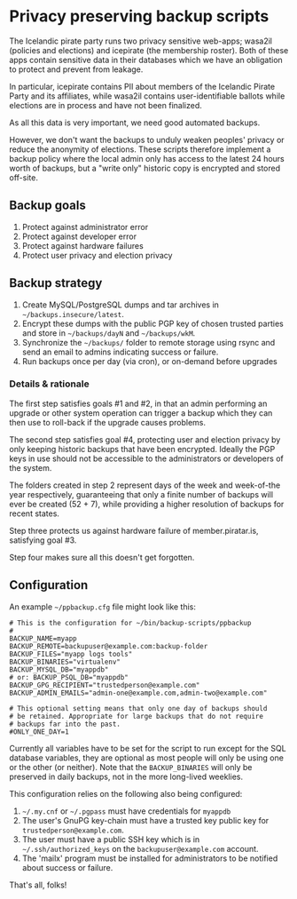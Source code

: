 # Privacy preserving backup scripts

The Icelandic pirate party runs two privacy sensitive web-apps; wasa2il
(policies and elections) and icepirate (the membership roster). Both of
these apps contain sensitive data in their databases which we have an
obligation to protect and prevent from leakage.

In particular, icepirate contains PII about members of the Icelandic
Pirate Party and its affiliates, while wasa2il contains
user-identifiable ballots while elections are in process and have not
been finalized.

As all this data is very important, we need good automated backups.

However, we don't want the backups to unduly weaken peoples' privacy or
reduce the anonymity of elections. These scripts therefore implement a
backup policy where the local admin only has access to the latest 24
hours worth of backups, but a "write only" historic copy is encrypted
and stored off-site.


## Backup goals

1. Protect against administrator error
2. Protect against developer error
3. Protect against hardware failures
4. Protect user privacy and election privacy


## Backup strategy

1. Create MySQL/PostgreSQL dumps and tar archives in `~/backups.insecure/latest`.
2. Encrypt these dumps with the public PGP key of chosen trusted
   parties and store in `~/backups/dayN` and `~/backups/wkM`.
3. Synchronize the `~/backups/` folder to remote storage using rsync and
   send an email to admins indicating success or failure.
4. Run backups once per day (via cron), or on-demand before upgrades

### Details & rationale

The first step satisfies goals #1 and #2, in that an admin performing an
upgrade or other system operation can trigger a backup which they can
then use to roll-back if the upgrade causes problems.

The second step satisfies goal #4, protecting user and election privacy
by only keeping historic backups that have been encrypted. Ideally the
PGP keys in use should not be accessible to the administrators or
developers of the system.

The folders created in step 2 represent days of the week and week-of-the
year respectively, guaranteeing that only a finite number of backups
will ever be created (52 + 7), while providing a higher resolution of
backups for recent states.

Step three protects us against hardware failure of member.piratar.is,
satisfying goal #3.

Step four makes sure all this doesn't get forgotten.


## Configuration

An example `~/ppbackup.cfg` file might look like this:

    # This is the configuration for ~/bin/backup-scripts/ppbackup
    #
    BACKUP_NAME=myapp
    BACKUP_REMOTE=backupuser@example.com:backup-folder
    BACKUP_FILES="myapp logs tools"
    BACKUP_BINARIES="virtualenv"
    BACKUP_MYSQL_DB="myappdb"
    # or: BACKUP_PSQL_DB="myappdb"
    BACKUP_GPG_RECIPIENT="trustedperson@example.com"
    BACKUP_ADMIN_EMAILS="admin-one@example.com,admin-two@example.com"

    # This optional setting means that only one day of backups should
    # be retained. Appropriate for large backups that do not require
    # backups far into the past.
    #ONLY_ONE_DAY=1

Currently all variables have to be set for the script to run except for
the SQL database variables, they are optional as most people will only
be using one or the other (or neither). Note that the `BACKUP_BINARIES`
will only be preserved in daily backups, not in the more long-lived
weeklies.

This configuration relies on the following also being configured:

   1. `~/.my.cnf` or `~/.pgpass` must have credentials for `myappdb`
   2. The user's GnuPG key-chain must have a trusted key public key
      for `trustedperson@example.com`.
   3. The user must have a public SSH key which is in `~/.ssh/authorized_keys`
      on the `backupuser@example.com` account.
   4. The 'mailx' program must be installed for administrators to be
      notified about success or failure.

That's all, folks!

